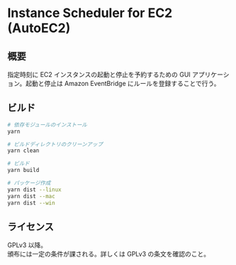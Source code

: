 # Instance Scheduler for EC2 (AutoEC2)

## 概要

指定時刻に EC2 インスタンスの起動と停止を予約するための GUI アプリケーション。起動と停止は Amazon EventBridge にルールを登録することで行う。

## ビルド

```sh
# 依存モジュールのインストール
yarn

# ビルドディレクトリのクリーンアップ
yarn clean

# ビルド
yarn build

# パッケージ作成
yarn dist --linux
yarn dist --mac
yarn dist --win
```

## ライセンス

GPLv3 以降。  
頒布には一定の条件が課される。詳しくは GPLv3 の条文を確認のこと。
